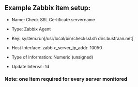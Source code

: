 ## Example Zabbix item setup:

- Name: Check SSL Certificate servername

- Type: Zabbix Agent

- Key: system.run[/usr/local/bin/checkssl.sh dns.bustraan.net]

- Host Interface: zabbix_server_ip_addr: 10050

- Type of Information: Numeric (unsigned)

- Update Interval: 1d

### Note: one Item required for every server monitored
